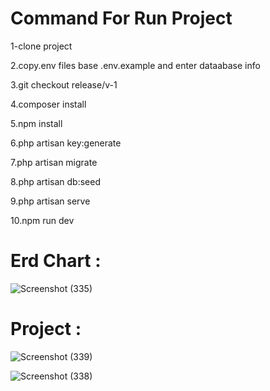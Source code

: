 # Command For Run Project

1-clone project

2.copy.env files base .env.example and enter dataabase info

3.git checkout release/v-1

4.composer install

5.npm install

6.php artisan key:generate

7.php artisan migrate

8.php artisan db:seed

9.php artisan serve

10.npm run dev


# Erd Chart : 

![Screenshot (335)](https://user-images.githubusercontent.com/110903442/212027456-601baf5e-be9e-4eae-a059-57093b6d049f.png)


# Project : 

![Screenshot (339)](https://user-images.githubusercontent.com/110903442/212027994-11c1f384-debb-4840-b858-b296e9dd508a.png)

![Screenshot (338)](https://user-images.githubusercontent.com/110903442/212028015-35df6bf4-3421-4456-8569-2c9fbca67316.png)

